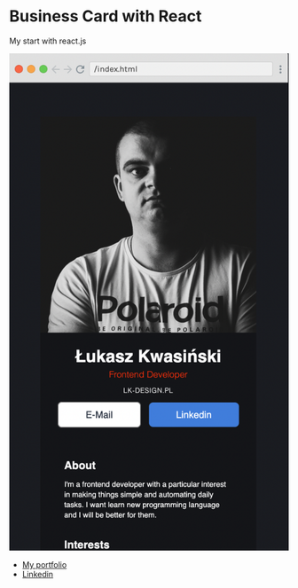 # Business Card with React
My start with react.js

![preview](businesscard.png?raw=true)

- [My portfolio](https://lk-design.pl)
- [Linkedin](https://www.linkedin.com/in/lukaszkwasinski/)